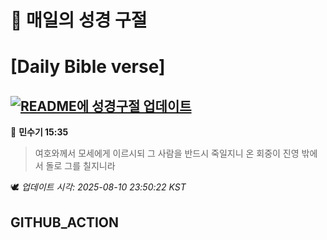 # 🙏 매일의 성경 구절
# [Daily Bible verse]
## [![README에 성경구절 업데이트](https://github.com/DONGSUKA/first_test/actions/workflows/update-readme-bible.yml/badge.svg)](https://github.com/DONGSUKA/first_test/actions/workflows/update-readme-bible.yml)
<!-- START_BIBLE_VERSE -->
📖 **민수기 15:35**
> 여호와께서 모세에게 이르시되 그 사람을 반드시 죽일지니 온 회중이 진영 밖에서 돌로 그를 칠지니라

🕊️ _업데이트 시각: 2025-08-10 23:50:22 KST_
  <!-- END_BIBLE_VERSE -->
## GITHUB_ACTION
